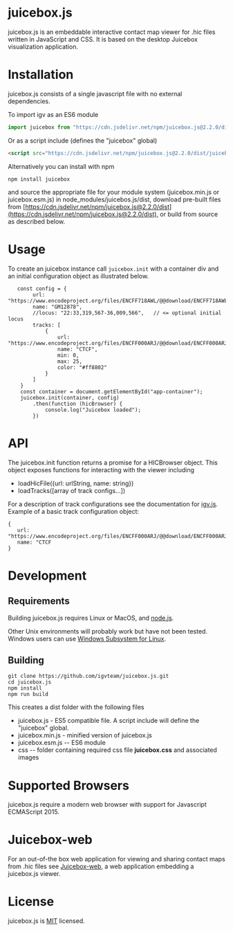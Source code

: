 # juicebox.js

juicebox.js is an embeddable interactive contact map viewer for .hic files written in JavaScript and CSS. It is based 
on the desktop Juicebox visualization application. 

# Installation

juicebox.js consists of a single javascript file with no external dependencies.  

To import igv as an ES6 module

```javascript
import juicebox from "https://cdn.jsdelivr.net/npm/juicebox.js@2.2.0/dist/juicebox.esm.js";
``` 

Or as a script include (defines the "juicebox" global)

```html
<script src="https://cdn.jsdelivr.net/npm/juicebox.js@2.2.0/dist/juicebox.min.js"></script>
```   
 
Alternatively you can install with npm  
 
 ```npm install juicebox```

and source the appropriate file for your module system (juicebox.min.js or juicebox.esm.js) in node_modules/juicebos.js/dist,
download pre-built files from [https://cdn.jsdelivr.net/npm/juicebox.js@2.2.0/dist](https://cdn.jsdelivr.net/npm/juicebox.js@2.2.0/dist),
or build from source as described below.

# Usage

To create an juicebox instance call ```juicebox.init``` with a container div  and an initial configuration object as 
illustrated below.  

```
   const config = {
        url: "https://www.encodeproject.org/files/ENCFF718AWL/@@download/ENCFF718AWL.hic",
        name: "GM12878",
        //locus: "22:33,319,567-36,009,566",   // <= optional initial locus
        tracks: [
            {
                url: "https://www.encodeproject.org/files/ENCFF000ARJ/@@download/ENCFF000ARJ.bigWig",
                name: "CTCF",
                min: 0,
                max: 25,
                color: "#ff8802"
            }
        ]
    }
    const container = document.getElementById("app-container");
    juicebox.init(container, config)
        .then(function (hicBrowser) {
            console.log("Juicebox loaded");
        })

```

# API

The juicebox.init function returns a promise for a HICBrowser object.  This object exposes functions for interacting
with the viewer including

* loadHicFile({url: urlString, name: string})
* loadTracks([array of track configs...])

For a description of track configurations see the documentation for [igv.js](https://github.com/igvteam/igv.js/wiki). 
Example of a basic track configuration object: 

```
{
   url: "https://www.encodeproject.org/files/ENCFF000ARJ/@@download/ENCFF000ARJ.bigWig",
   name: "CTCF
}
```

# Development

## Requirements

Building juicebox.js requires Linux or MacOS, and  [node.js](https://nodejs.org/).

Other Unix environments will probably work but have not been tested.  Windows users can use [Windows Subsystem for Linux](https://docs.microsoft.com/en-us/windows/wsl/install-win10).

## Building

```  
git clone https://github.com/igvteam/juicebox.js.git
cd juicebox.js
npm install
npm run build
```

This creates a dist folder with the following files

* juicebox.js - ES5 compatible file.  A script include will define the "juicebox" global.
* juicebox.min.js - minified version of juicebox.js
* juicebox.esm.js --  ES6 module 
* css -- folder containing required css file **juicebox.css** and associated images


# Supported Browsers

juicebox.js require a modern web browser with support for Javascript ECMAScript 2015. 


# Juicebox-web

For an out-of-the box web application for viewing and sharing contact maps from .hic files see
[Juicebox-web](https://github.com/igvteam/juicebox-web), a web application embedding a juicebox.js viewer. 


# License


juicebox.js is [MIT](/LICENSE) licensed.


